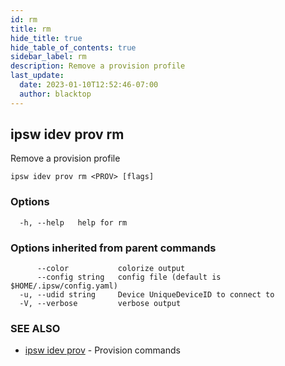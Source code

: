```yaml
---
id: rm
title: rm
hide_title: true
hide_table_of_contents: true
sidebar_label: rm
description: Remove a provision profile
last_update:
  date: 2023-01-10T12:52:46-07:00
  author: blacktop
---
```

## ipsw idev prov rm

Remove a provision profile

```
ipsw idev prov rm <PROV> [flags]
```

### Options

```
  -h, --help   help for rm
```

### Options inherited from parent commands

```
      --color           colorize output
      --config string   config file (default is $HOME/.ipsw/config.yaml)
  -u, --udid string     Device UniqueDeviceID to connect to
  -V, --verbose         verbose output
```

### SEE ALSO

* [ipsw idev prov](/docs/cli/ipsw/idev/prov)	 - Provision commands

